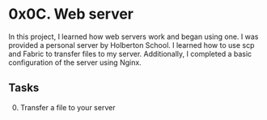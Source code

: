 # 0x0C. Web server


In this project, I learned how web servers work and began using one. I was provided a personal server by Holberton School. I learned how to use scp and Fabric to transfer files to my server. Additionally, I completed a basic configuration of the server using Nginx.


## Tasks


0. Transfer a file to your server

  

  
